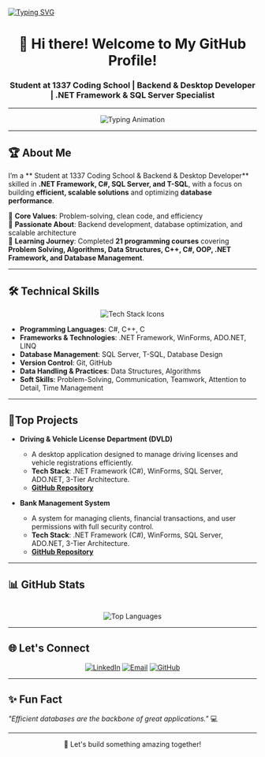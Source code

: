 [![Typing SVG](https://jay-website-personal-65b76d6e8318.herokuapp.com?font=ubuntu&weight=800&size=22&pause=1000&random=false&width=435&lines=Abdelkarim+Anouer)](https://git.io/typing-svg)

<h1 align="center">👋 Hi there! Welcome to My GitHub Profile!</h1>
<h3 align="center"> Student at 1337 Coding School | Backend & Desktop Developer | .NET Framework & SQL Server Specialist</h3>

---

<p align="center">
  <img src="https://readme-typing-svg.herokuapp.com?font=Roboto+Mono&weight=700&size=24&duration=4000&pause=1000&color=4CAF50&center=true&vCenter=true&width=500&lines=Student+at+1337+Coding+School;Backend+Developer;Desktop+App+Specialist;C%23+and+.NET+Expert;SQL+Server+Specialist;Problem-Solver+%F0%9F%A4%94" alt="Typing Animation">
</p>

---

## 🏆 About Me

I’m a ** Student at 1337 Coding School & Backend & Desktop Developer** skilled in **.NET Framework, C#, SQL Server, and T-SQL**, with a focus on building **efficient, scalable solutions** and optimizing **database performance**.

🔹 **Core Values**: Problem-solving, clean code, and efficiency  
🔹 **Passionate About**: Backend development, database optimization, and scalable architecture  
🔹 **Learning Journey**: Completed **21 programming courses** covering **Problem Solving, Algorithms, Data Structures, C++, C#, OOP, .NET Framework, and Database Management**.

---

## 🛠️ Technical Skills

<p align="center">
  <img src="https://skillicons.dev/icons?i=cs,cpp,c,dotnet,visualstudio,vscode,vim,github,git,sqlserver,windows,linux&theme=dark" alt="Tech Stack Icons">
</p>

- **Programming Languages**: C#, C++, C
- **Frameworks & Technologies**: .NET Framework, WinForms, ADO.NET, LINQ  
- **Database Management**: SQL Server, T-SQL, Database Design  
- **Version Control**: Git, GitHub  
- **Data Handling & Practices**: Data Structures, Algorithms  
- **Soft Skills**: Problem-Solving, Communication, Teamwork, Attention to Detail, Time Management

---

## 🌟Top Projects

- **Driving & Vehicle License Department (DVLD)**  
  - A desktop application designed to manage driving licenses and vehicle registrations efficiently.  
  - **Tech Stack**: .NET Framework (C#), WinForms, SQL Server, ADO.NET, 3-Tier Architecture.  
  - **[GitHub Repository](https://github.com/abdelkarimanouer/Driving-License)**

- **Bank Management System**  
  - A system for managing clients, financial transactions, and user permissions with full security control.  
  - **Tech Stack**: .NET Framework (C#), WinForms, SQL Server, ADO.NET, 3-Tier Architecture.  
  - **[GitHub Repository](https://github.com/abdelkarimanouer/Bank-Management-System)**
   
---

## 📊 GitHub Stats  
<p align="center">
  <br>
        <img src="https://github-readme-stats.vercel.app/api/top-langs/?username=abdelkarimanouer&layout=compact&theme=dracula&langs_count=10" alt="Top Languages">
</p>  

---

## 🌐 Let's Connect

<p align="center">
  <a href="https://www.linkedin.com/in/abdelkarimanouer/"><img src="https://img.shields.io/badge/LinkedIn-0077B5?style=for-the-badge&logo=linkedin&logoColor=white" alt="LinkedIn"></a>
  <a href="mailto:abdelkarimanouer03@gmail.com"><img src="https://img.shields.io/badge/Email-D14836?style=for-the-badge&logo=gmail&logoColor=white" alt="Email"></a>
  <a href="https://github.com/abdelkarimanouer/"><img src="https://img.shields.io/badge/GitHub-181717?style=for-the-badge&logo=github&logoColor=white" alt="GitHub"></a>
</p>

---

## ✨ Fun Fact

_"Efficient databases are the backbone of great applications."_ 💻

---

<p align="center">
  🚀 Let's build something amazing together!
</p>

